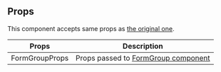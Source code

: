 ## Props

This component accepts same props as [the original one](https://react.carbondesignsystem.com/?path=/story/radiobuttongroup--default).

|Props|Description|
|-----|-----------|
|FormGroupProps|Props passed to [FormGroup component](https://react.carbondesignsystem.com/?path=/story/form--default)|

